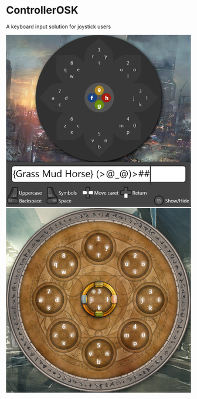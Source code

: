 # ControllerOSK

A keyboard input solution for joystick users

![Screenshot](screenshot.png)
![Screenshot2](screenshot-wow.png)